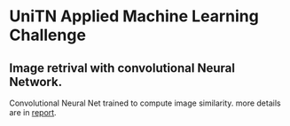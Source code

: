 # UniTN Applied Machine Learning Challenge
## Image retrival with convolutional Neural Network.

Convolutional Neural Net trained to compute image similarity.
more details are in [report](https://github.com/GabrieleGhisleni/ImageRetrival-ConvNN/blob/master/Report.pdf).
